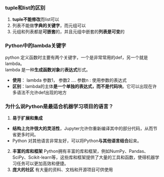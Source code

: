 ### tuple和list的区别
1. **tuple不能修改**而list可以
2. 列表不能做**字典的关键字**，而元组可以
3. 元组和列表都是**可嵌套**的，并且元组中嵌套的**列表是可变**的

### Python中的lambda关键字
python 定义函数时主要有两个关键字，一个是非常常用的def，另一个就是lambda。  
lambda 是一种**生成函数对象**的**表达式**形式。
- **使用**： lambda 参数1， 参数2 .... 参数n : 使用参数的表达式
- **区别**：lambda的主体**是一个单独的表达式，而不是代码块**。它可以出现在许多语法不允许def出现的地方

### 为什么说Python是最适合机器学习项目的语言？
1. **易于扩展和集成**
- **结构上允许很大的灵活性**，Jupyter允许你重新编译其中的部分代码，从而节省更多时间。
- Python 对其他语言非常友好，可以将Python**与其他语言结合**起来。
2. **丰富的库和框架**
Python拥有丰富的库和框架，例如NumPy、Pandas、SciPy、Scikit-learn等，这些库和框架提供了大量的工具和函数，使得机器学习任务可以更加高效和便捷。
3. **庞大的社区**
有大量的资料、文档和开源项目可供使用
